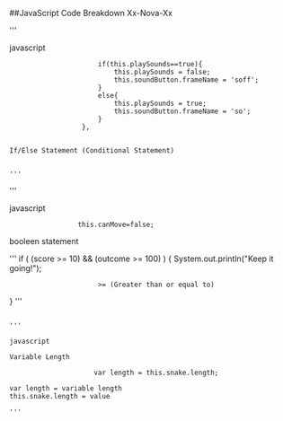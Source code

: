 ##JavaScript Code Breakdown Xx-Nova-Xx

'''

javascript

                          if(this.playSounds==true){
                              this.playSounds = false;
                              this.soundButton.frameName = 'soff';
                          }
                          else{
                              this.playSounds = true;
                              this.soundButton.frameName = 'so';
                          }
                      },

~~~

If/Else Statement (Conditional Statement)


'''

~~~

'''

javascript

                     this.canMove=false;
           
booleen statement

'''
                              if ( (score >= 10) && (outcome >= 100) ) {
                           System.out.println("Keep it going!");
  
                          >= (Greater than or equal to)
  
} 
'''

~~~

'''

javascript

Variable Length 

                     var length = this.snake.length;
                     
var length = variable length
this.snake.length = value

'''

~~~
                     
